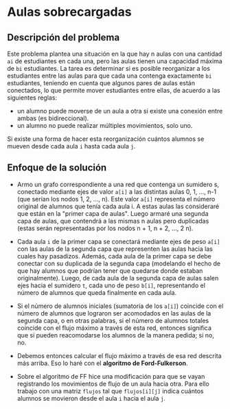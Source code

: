 # Aulas sobrecargadas

## Descripción del problema 

Este problema plantea una situación en la que hay n aulas con una cantidad `ai` de estudiantes en cada una, pero las aulas tienen una capacidad máxima de `bi` estudiantes. La tarea es determinar si es posible reorganizar a los estudiantes entre las aulas para que cada una contenga exactamente `bi` estudiantes, teniendo en cuenta que algunos pares de aulas están conectados, lo que permite mover estudiantes entre ellas, de acuerdo a las siguientes reglas: 
- un alumno puede moverse de un aula a otra si existe una conexión entre ambas (es bidireccional).
- un alumno no puede realizar múltiples movimientos, solo uno.

Si existe una forma de hacer esta reorganización cuántos alumnos se mueven desde cada aula `i` hasta cada aula `j`.

## Enfoque de la solución

- Armo un grafo correspondiente a una red que contenga un sumidero s, conectado mediante ejes de valor `a[i]` 
a las distintas aulas 0, 1, ..., n-1 (que serían los nodos 1, 2, ..., n). Este valor `a[i]` representa el 
número original de alumnos que tenía cada aula i. A estas aulas las consideraré que están en la "primer capa 
de aulas". Luego armaré una segunda capa de aulas, que contendrá a las mismas n aulas pero duplicadas (estas 
serán representadas por los nodos n + 1, n + 2, ..., 2 n).  

- Cada aula `i` de la primer capa se conectará mediante ejes de peso `a[i]` con las aulas de la segunda capa que 
representen las aulas hacia las cuales hay pasadizos. Además, cada aula de la primer capa se debe conectar 
con su duplicada de la segunda capa (modelando el hecho de que hay alumnos que podrían tener que quedarse 
donde estaban originalmente). Luego, de cada aula de la segunda capa de aulas salen ejes hacia el sumidero `t`, 
cada uno de peso `b[i]`, representando el número de alumnos que queda finalmente en cada aula. 

- Si el número de alumnos iniciales (sumatoria de los `a[i]`) coincide con el número de alumnos que lograron ser 
acomodados en las aulas de la segunda capa, o en otras palabras, si el número de alumnos totales coincide con 
el flujo máximo a través de esta red, entonces significa que sí pueden reacomodarse los alumnos de la manera 
pedida; si no, no. 

- Debemos entonces calcular el flujo máximo a través de esa red descrita más arriba. Eso lo haré con el 
**algoritmo de Ford-Fulkerson**. 

- Sobre el algoritmo de FF hice una modificación para que se vayan registrando los movimientos de flujo de un 
aula hacia otra. Para ello trabajo con una matriz `flujos` tal que `flujos[i][j]` indica cuántos alumnos se 
movieron desde el aula `i` hacia el aula `j`. 
